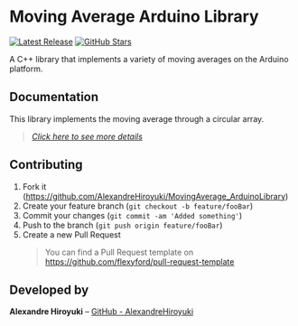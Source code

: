 # Moving Average Arduino Library

[![Latest Release](https://img.shields.io/github/v/release/AlexandreHiroyuki/MovingAverage_ArduinoLibrary)](https://github.com/AlexandreHiroyuki/MovingAverage_ArduinoLibrary/releases)
[![GitHub Stars](https://img.shields.io/github/stars/AlexandreHiroyuki/MovingAverage_ArduinoLibrary?color=yellow)](https://github.com/AlexandreHiroyuki/MovingAverage_ArduinoLibrary/stargazers)

A C++ library that implements a variety of moving averages on the Arduino platform.

## Documentation

This library implements the moving average through a circular array.

> _[Click here to see more details](https://www.notion.so/Moving-Average-Lib-for-Arduino-Docs-462e9a5d4e6d4660b67d8e8f124d851e)_

## Contributing

1. Fork it (<https://github.com/AlexandreHiroyuki/MovingAverage_ArduinoLibrary>)
2. Create your feature branch (`git checkout -b feature/fooBar`)
3. Commit your changes (`git commit -am 'Added something'`)
4. Push to the branch (`git push origin feature/fooBar`)
5. Create a new Pull Request
   > You can find a Pull Request template on <https://github.com/flexyford/pull-request-template>

## Developed by

**Alexandre Hiroyuki** – [GitHub - AlexandreHiroyuki](https://github.com/AlexandreHiroyuki)

